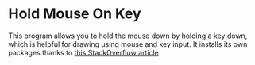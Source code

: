 # Hold Mouse On Key
This program allows you to hold the mouse down by holding a key down, which is helpful for drawing using mouse and key input. It installs its own packages thanks to [this StackOverflow article](https://stackoverflow.com/questions/57593111/how-to-call-pip-from-a-python-script-and-make-it-install-locally-to-that-script).
